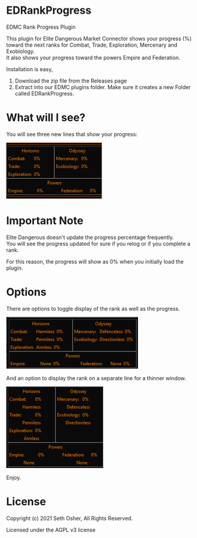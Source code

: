# EDRankProgress
EDMC Rank Progress Plugin

This plugin for Elite Dangerous Market Connector shows your progress (%) toward the next ranks for Combat, Trade, Exploration, Mercenary and Exobiology.  
It also shows your progress toward the powers Empire and Federation.

Installation is easy,
  1. Download the zip file from the Releases page
  2. Extract into our EDMC plugins folder.  Make sure it creates a new Folder called EDRankProgress.
 
# What will I see?
You will see three new lines that show your progress:

![screenshot](screenshot1.png?raw=true "Screenshot")

# Important Note
Elite Dangerous doesn't update the progress percentage frequently.  
You will see the progress updated for sure if you relog or if you complete a rank.

For this reason, the progress will show as 0% when you initially load the plugin.


# Options
There are options to toggle display of the rank as well as the progress.

![screenshot](screenshot2.png?raw=true "Screenshot")

And an option to display the rank on a separate line for a thinner window.

![screenshot](screenshot3.png?raw=true "Screenshot")


    
Enjoy.

# License
Copyright (c) 2021 Seth Osher, All Rights Reserved.

Licensed under the AGPL v3 license
